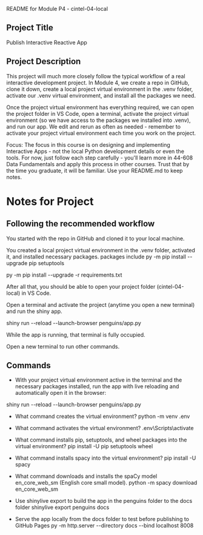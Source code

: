 README for Module P4 - cintel-04-local

## Project Title

Publish Interactive Reactive App

## Project Description

This project will much more closely follow the typical workflow of a real interactive development project. In Module 4, we create a repo in GitHub, clone it down, create a local project virtual environment in the .venv folder, activate our .venv virtual environment, and install all the packages we need.

Once the project virtual environment has everything required, we can open the project folder in VS Code, open a terminal, activate the project virtual environment (so we have access to the packages we installed into .venv), and run our app. We edit and rerun as often as needed - remember to activate your project virtual environment each time you work on the project. 

Focus: The focus in this course is on designing and implementing Interactive Apps - not the local Python development details or even the tools. For now, just follow each step carefully - you'll learn more in 44-608 Data Fundamentals and apply this process in other courses. Trust that by the time you graduate, it will be familiar.  Use your README.md to keep notes. 

# Notes for Project

## Following the recommended workflow

You started with the repo in GitHub and cloned it to your local machine. 

You created a local project virtual environment in the .venv folder, activated it, and installed necessary packages. 
  packages include 
  py -m pip install --upgrade pip setuptools

py -m pip install --upgrade -r requirements.txt

After all that, you should be able to open your project folder (cintel-04-local) in VS Code.

Open a terminal and activate the project (anytime you open a new terminal) and run the shiny app.

shiny run --reload --launch-browser penguins/app.py

While the app is running, that terminal is fully occupied.

Open a new terminal to run other commands.

## Commands 
- With your project virtual environment active in the terminal and the necessary packages installed, run the app with live reloading and automatically open it in the browser:

shiny run --reload --launch-browser penguins/app.py

- What command creates the virtual environment?
python -m venv .env

- What command activates the virtual environment?
  .env\Scripts\activate
  
- What command installs pip, setuptools, and wheel packages into the virtual environment?
  pip install -U pip setuptools wheel
  
- What command installs spacy into the virtual environment?
  pip install -U spacy
  
- What command downloads and installs the spaCy model en_core_web_sm (English core small model).
  python -m spacy download en_core_web_sm

-  Use shinylive export to build the app in the penguins folder to the docs folder
  shinylive export penguins docs

- Serve the app locally from the docs folder to test before publishing to GitHub Pages
  py -m http.server --directory docs --bind localhost 8008

  

